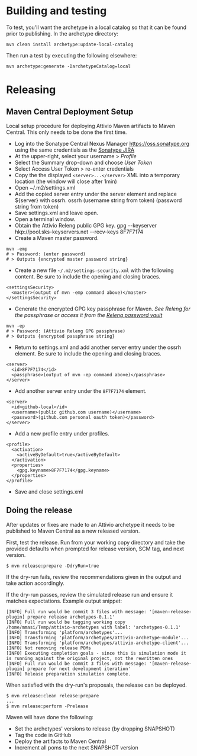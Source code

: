 # Building and testing

To test, you'll want the archetype in a local catalog so that it can be found prior to publishing.  In the archetype directory:

    mvn clean install archetype:update-local-catalog

Then run a test by executing the following elsewhere:

    mvn archetype:generate -DarchetypeCatalog=local

# Releasing

## Maven Central Deployment Setup

Local setup procedure for deploying Attivio Maven artifacts to Maven Central.  This only needs to be done the first time.

* Log into the Sonatype Central Nexus Manager https://oss.sonatype.org using the same credentials as the [Sonatype JIRA](https://issues.sonatype.org)
* At the upper-right, select your username > _Profile_
* Select the Summary drop-down and choose _User Token_
* Select Access User Token > re-enter credentials
* Copy the the displayed `<server>...</server>` XML into a temporary location (the window will close after 1min)
* Open ~/.m2/settings.xml
* Add the copied server entry under the server element and replace ${server} with ossrh.
    <server>
      <id>ossrh</id>
      <username>(username string from token)</username>
      <password>(password string from token)</password>
    </server> 
* Save settings.xml and leave open.
* Open a terminal window.
* Obtain the Attivio Releng public GPG key.
    gpg --keyserver hkp://pool.sks-keyservers.net --recv-keys 8F7F7174
* Create a Maven master password.
```
mvn -emp
# > Password: (enter password)
# > Outputs {encrypted master password string}
```    
* Create a new file `~/.m2/settings-security.xml` with the following content. Be sure to include the opening and closing braces.
```
<settingsSecurity> 
  <master>(output of mvn -emp command above)</master> 
</settingsSecurity>
```
* Generate the encrypted GPG key passphrase for Maven.  _See Releng for the passphrase or access it from the [Releng password vault](https://git.attivio.com/attivio/relengdata/blob/master/team_releng.psafe3)_
```
mvn -ep
# > Password: (Attivio Releng GPG passphrase)
# > Outputs {encrypted passphrase string}
```
* Return to settings.xml and add another server entry under the ossrh element. Be sure to include the opening and closing braces.
```
<server>
  <id>8F7F7174</id>
  <passphrase>(output of mvn -ep command above)</passphrase>
</server>
```
* Add another server entry under the `8F7F7174` element.
```
<server>
  <id>github-local</id>
  <username>(public github.com username)</username>
  <password>(github.com personal oauth token)</password>
</server>
```
* Add a new profile entry under profiles.
```
<profile>
  <activation>
    <activeByDefault>true</activeByDefault>
  </activation>
  <properties>
    <gpg.keyname>8F7F7174</gpg.keyname>
  </properties>
</profile>
```
* Save and close settings.xml

## Doing the release

After updates or fixes are made to an Attivio archetype it needs to be published to Maven Central as a new released version.

First, test the release.  Run from your working copy directory and take the provided defaults when prompted for release version, SCM tag, and next version.

    $ mvn release:prepare -DdryRun=true

If the dry-run fails, review the recommendations given in the output and take action accordingly.

If the dry-run passes, review the simulated release run and ensure it matches expectations.  Example output snippet:

    [INFO] Full run would be commit 3 files with message: '[maven-release-plugin] prepare release archetypes-0.1.1'
    [INFO] Full run would be tagging working copy /home/mmasi/Temp/attivio-archetypes with label: 'archetypes-0.1.1'
    [INFO] Transforming 'platform/archetypes'...
    [INFO] Transforming 'platform/archetypes/attivio-archetype-module'...
    [INFO] Transforming 'platform/archetypes/attivio-archetype-client'...
    [INFO] Not removing release POMs
    [INFO] Executing completion goals - since this is simulation mode it is running against the original project, not the rewritten ones
    [INFO] Full run would be commit 3 files with message: '[maven-release-plugin] prepare for next development iteration'
    [INFO] Release preparation simulation complete.

When satisfied with the dry-run's proposals, the release can be deployed.  

    $ mvn release:clean release:prepare
    ...
    $ mvn release:perform -Prelease

Maven will have done the following:

* Set the archetypes' versions to release (by dropping SNAPSHOT)
* Tag the code in GitHub
* Deploy the artifacts to Maven Central
* Increment all poms to the next SNAPSHOT version

